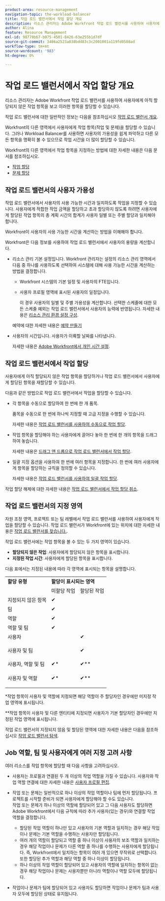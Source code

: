 ```yaml
---
product-area: resource-management
navigation-topic: the-workload-balancer
title: 작업 로드 밸런서에서 작업 할당 개요
description: 리소스 관리자는 Adobe Workfront 작업 로드 밸런서를 사용하여 사용자에게 아직 할당되지 않은 작업 항목을 보고 이러한 항목을 할당할 수 있습니다.
author: Alina
feature: Resource Management
exl-id: 98779b67-b975-4501-8426-63e255b1d7df
source-git-commit: 3486a2523a038bdd83c3c2001001a119fd0508ad
workflow-type: tm+mt
source-wordcount: '983'
ht-degree: 0%

---
```


# 작업 로드 밸런서에서 작업 할당 개요

<!--drafted for Work Time story:
<span class="preview">The highlighted information on this page refers to functionality not yet generally available. It is available only in the Preview environment.</span> 
-->

리소스 관리자는 Adobe Workfront 작업 로드 밸런서를 사용하여 사용자에게 아직 할당되지 않은 작업 항목을 보고 이러한 항목을 할당할 수 있습니다.

작업 로드 밸런서에 대한 일반적인 정보는 다음을 참조하십시오 [작업 로드 밸런서 개요](../../resource-mgmt/workload-balancer/overview-workload-balancer.md).

Workfront의 다른 영역에서 사용자에게 작업 항목(작업 및 문제)을 할당할 수 있습니다. 그러나 Workload Balancer를 사용하면 사용자의 가용성을 쉽게 파악하고 다른 모든 항목을 명확히 볼 수 있으므로 작업 시간을 더 많이 할당할 수 있습니다.

Workfront의 다른 영역에서 작업 항목을 지정하는 방법에 대한 자세한 내용은 다음 문서를 참조하십시오.

* [작업 할당](../../manage-work/tasks/assign-tasks/assign-tasks.md)
* [문제 할당](../../manage-work/issues/manage-issues/assign-issues.md)

## 작업 로드 밸런서의 사용자 가용성

작업 로드 밸런서에서 사용자의 사용 가능한 시간과 일치하도록 작업을 지정할 수 있습니다. 사용자에게 적합한 작업 금액을 할당하고 초과 할당하지 않도록 하려면 사용자에게 할당된 작업 항목의 총 계획 시간의 합계가 사용자 일별 또는 주별 할당과 일치해야 합니다.

Workfront이 사용자의 사용 가능한 시간을 계산하는 방법을 이해해야 합니다.

Workfront은 다음 정보를 사용하여 작업 로드 밸런서에서 사용자의 용량을 계산합니다.

* 리소스 관리 기본 설정입니다. Workfront 관리자는 설정의 리소스 관리 영역에서 다음 중 하나를 사용하도록 선택하여 시스템에 대해 사용 가능한 시간을 계산하는 방법을 결정합니다.

   * Workfront 시스템의 기본 일정 및 사용자의 FTE입니다.
   * 사용자 프로필 영역에 표시된 사용자의 일정입니다.

      이 경우 사용자의 일별 및 주별 가용성을 계산합니다. 선택한 스케줄에 대한 모든 스케줄 예외는 작업 로드 밸런서에서 사용자의 능력에 반영됩니다.
   자세한 내용은 [리소스 관리 환경 설정 구성](../../administration-and-setup/set-up-workfront/configure-system-defaults/configure-resource-mgmt-preferences.md).

   예약에 대한 자세한 내용은 [예약 만들기](../../administration-and-setup/set-up-workfront/configure-timesheets-schedules/create-schedules.md)

* 사용자의 시간입니다. 사용자가 이륙할 날짜를 나타냅니다.

   자세한 내용은 [Adobe Workfront에서 개인 시간 설정](../../workfront-basics/manage-your-account-and-profile/configuring-your-user-profile/personal-time-overview.md).

<!--drafted for Work Time: 
* The user's Work Time. This indicates the percentage of FTE time that the user is available to perform actual project-related work, not including overhead. Set the Work Time value to  1 to indicate that the user is available for project-related work their entire full-time equivalent. -->

## 작업 로드 밸런서에서 작업 할당

사용자에게 아직 할당되지 않은 작업 항목을 할당하거나 작업 로드 밸런서에서 사용자에게 할당된 항목을 재할당할 수 있습니다.

다음과 같은 방법으로 작업 로드 밸런서에서 작업을 할당할 수 있습니다.

* 각 항목을 수동으로 할당하여 한 번에 한 개 품목.

   품목을 수동으로 한 번에 하나씩 지정할 때 고급 지정을 수행할 수 있습니다.

   자세한 내용은 [작업 로드 밸런서를 사용하여 수동으로 작업 할당](../../resource-mgmt/workload-balancer/assign-work-in-workload-balancer-manually.md).

* 작업 항목을 할당해야 하는 사용자에게 끌어다 놓아 한 번에 한 개의 항목을 드래그하여 놓습니다.

   자세한 내용은 [드래그 앤 드롭으로 작업 로드 밸런서에서 작업 할당](../../resource-mgmt/workload-balancer/assign-work-in-workload-balancer-by-drag-and-drop.md).

* 일괄 지정 옵션을 사용하여 한 번에 여러 항목을 지정합니다. 한 번에 여러 사용자에게 항목을 할당하는 규칙을 정의할 수 있습니다.

   자세한 내용은 [작업 로드 밸런서를 사용하여 일괄 작업 할당](../../resource-mgmt/workload-balancer/assign-work-in-workload-balancer-in-bulk.md).

작업 할당 해제에 대한 자세한 내용은 [작업 로드 밸런서에서 작업 할당 취소](../../resource-mgmt/workload-balancer/unassign-work-in-workload-balancer.md).

## 작업 로드 밸런서의 지정 영역

자원 조정 영역, 프로젝트 또는 팀 레벨에서 작업 로드 밸런서를 사용하여 사용자에게 작업을 할당할 수 있습니다. 작업 로드 밸런서가 Workfront에 있는 위치에 대한 자세한 내용은 [작업 로드 밸런서를 찾습니다.](../../resource-mgmt/workload-balancer/locate-workload-balancer.md).

작업 로드 밸런서에는 작업 항목을 볼 수 있는 두 가지 영역이 있습니다.

* **할당되지 않은 작업**: 사용자에게 할당되지 않은 항목을 표시합니다.
* **지정된 작업 시간**: 사용자에게 할당된 항목을 표시합니다.

다음 표에서는 지정된 내용에 따라 각 영역에 표시되는 항목을 설명합니다.

<table style="table-layout:auto"> 
 <col> 
 <col> 
 <col> 
 <tbody> 
  <tr> 
   <td><strong>할당 유형</strong> </td> 
   <td colspan="2"><strong>할당이 표시되는 영역</strong> </td> 
  </tr> 
  <tr> 
   <td> </td> 
   <td>미할당 작업 </td> 
   <td>할당된 작업 </td> 
  </tr> 
  <tr data-mc-conditions=""> 
   <td><span style="font-weight: normal;">지정되지 않은 항목</span> </td> 
   <td><span>✔</span> </td> 
   <td> </td> 
  </tr> 
  <tr> 
   <td>팀</td> 
   <td>✔</td> 
   <td> </td> 
  </tr> 
  <tr data-mc-conditions=""> 
   <td><span data-mc-edit-date="2020-04-08T15:57:40.7175506-04:00" data-mc-editor="alinawilson" data-mc-comment="Drafted because role only is not displayed; first it will be displayed in Unassigned - 20.2 beta" data-mc-initials="AL" data-mc-creator="alinawilson" data-mc-create-date="2019-11-15T13:24:04.5189150-05:00">역할</span> </td> 
   <td><span>✔</span> </td> 
   <td> </td> 
  </tr> 
  <tr> 
   <td>역할 및 팀</td> 
   <td>✔</td> 
   <td> </td> 
  </tr> 
  <tr> 
   <td>사용자</td> 
   <td> </td> 
   <td>✔</td> 
  </tr> 
  <tr> 
   <td>사용자 및 팀</td> 
   <td> <p> </p> </td> 
   <td>✔</td> 
  </tr> 
  <tr> 
   <td>사용자, 역할 및 팀</td> 
   <td>✔*</td> 
   <td>✔**</td> 
  </tr> 
  <tr data-mc-conditions=""> 
   <td> <p>사용자 및 역할</p> </td> 
   <td><span data-mc-edit-date="2019-11-15T13:37:42.5435254-05:00" data-mc-editor="alinawilson" data-mc-comment="drafted because it's not in the Unassigned" data-mc-initials="AL" data-mc-creator="alinawilson" data-mc-create-date="2019-11-15T13:37:33.3097484-05:00">✔</span>*</td> 
   <td>✔**</td> 
  </tr> 
 </tbody> 
</table>

&#42;작업 항목이 사용자 및 역할에 지정되면 해당 역할이 주 할당자인 경우에만 미지정 작업 영역에 표시됩니다.

&#42;&#42;작업 항목이 사용자 및 다른 엔티티에 지정되면 사용자가 기본 할당자인 경우에만 지정된 작업 영역에 표시됩니다.

작업 로드 밸런서의 지정되지 않음 및 할당된 영역에 대한 자세한 내용은 다음을 참조하십시오 [작업 로드 밸런서 탐색](../../resource-mgmt/workload-balancer/navigate-the-workload-balancer.md).

## Job 역할, 팀 및 사용자에게 여러 지정 고려 사항

여러 리소스를 작업 항목에 할당할 때 다음 사항을 고려하십시오.

* 사용자는 프로필과 연결된 두 개 이상의 작업 역할을 가질 수 있습니다. 사용자와 작업 역할 연결에 대한 자세한 내용은 [사용자 프로필 편집](../../administration-and-setup/add-users/create-and-manage-users/edit-a-users-profile.md).

* 작업 또는 문제는 일반적으로 하나 이상의 작업 역할이나 팀에 먼저 할당됩니다. 프로젝트를 시작할 준비가 되면 사용자에게 할당해야 할 수도 있습니다.\
   작업 또는 문제가 하나 이상의 역할에 할당되어 있고 그 다음 사용자도 할당하면 Adobe Workfront에서 다음 규칙에 따라 추가 사용자(있는 경우)와 연결할 작업 역할을 결정합니다.

   * 할당된 작업 역할이 하나만 있고 사용자의 기본 역할과 일치하는 경우 해당 작업이나 문제는 기본 역할을 수행하는 사용자만 할당됩니다.
   * 여러 개의 역할이 할당되고 역할 중 하나 이상이 사용자의 보조 역할과 일치하는 경우 해당 작업이나 문제가 다른 역할 중 하나를 수행하는 사용자에게 할당됩니다. 즉, Workfront에서 일치하는 항목이 여러 개 있으면 무작위로 선택합니다. 또한 할당된 추가 역할과 해당 역할 중 하나 이상이 할당됩니다.
   * 하나 이상의 작업 역할이 할당되어 있고 사용자의 역할에 일치하는 항목이 없는 경우 해당 작업이나 문제는 사용자뿐만 아니라 역할이나 역할 모두에 할당됩니다.

* 작업이나 문제가 팀에 할당되어 있고 사용자도 할당하면 작업이나 문제가 팀과 사용자 모두에 할당된 상태로 유지됩니다.

<!--
<div data-mc-conditions="QuicksilverOrClassic.Draft mode">
<h2 data-mc-conditions="QuicksilverOrClassic.Quicksilver"> Manually assign one item at a time</h2>
<p data-mc-conditions="QuicksilverOrClassic.Draft mode">(NOTE: Moved manual assignment and drag-and-drop to their own articles) </p>
<ol>
<li value="1">Go to the Workload Balancer.</li>
<li value="2"> <p>Go to the <strong>Unassigned Work</strong> area and apply a filter to view work items</p> <p>Or</p> <p>Go to the <strong>Assigned Work</strong> area and expand the name of a user to view the work items assigned to them.</p> <note type="important">
<span>You cannot view and assign issues from the Unassigned Work area. You can only reassign issues already assigned to users in the Assigned Work area. Otherwise,</span> you can assign issues from a list or at the issue level. For information, see
<a href="../../manage-work/issues/manage-issues/assign-issues.md" class="MCXref xref">Assign issues</a>.
</note> </li>
<li value="3"> <p>Click the <strong>More menu</strong> <img src="assets/qs-more-menu.png"> on the bar of a work item, then click <strong>Assign this to</strong>. </p> <p> <img src="assets/workload-balancer-assign-this-to-link-from-task-350x117.png" style="width: 350;height: 117;"> </p> <note type="tip">
<p><span>You can also use the following shortcuts to assign tasks or issues:</span> </p>
<ul>
<li><span>In Windows: CTRL+click the task or issue bar.</span> </li>
<li><span>In&nbsp;Mac: CMD+click the task or issue bar.</span> </li>
</ul>
</note> </li>
<li value="4"> <p>Start typing the name of a user, job role, or team that you want to assign to the item in the <strong>Search people, role or teams</strong> field, select it when it displays in the list, then click&nbsp;<strong>Save</strong>. </p> <p> <img src="assets/assignments-box-wb.png"> </p> <p>This assigns or reassigns the work item to the specified assignees.</p> <p>If you assign an item to just a team or a job role, the item displays only in the Unassigned Work area. You must assign work items to users in order to display them in the Assigned Work area of the Workload Balancer.</p> <note type="tip">
<p>You can assign multiple users or job roles, and you can assign only one team. <span>You can assign only active users, <span>job roles</span>, and teams.</span></p>
<p><span>If a user, <span>job role</span>, or a team was assigned before they were deactivated, they remain assigned to the work item. In this case, we recommend the following:</span> </p>
<ul>
<li> <p><span>Reassign the work item to active resources.</span> </p> </li>
<li> <p><span>Associate the users in a deactivated team with an active team and reassign the work item to the active team.</span> </p> </li>
</ul>
</note> </li>
<li value="5"> <p>(Optional) Click the <strong>Show allocations icon</strong> <img src="assets/show-allocations-icon-small.png">, then click the <strong>More menu</strong> <img src="assets/qs-more-menu.png"> > <strong>Edit allocations</strong>.</p> <p>Or</p> <p>Double-click a daily or weekly allocation to modify the amount of time the user is allocated to the work item.</p> <p>For information about modifying user allocations in the Workload Balancer, see the "Modify user allocations"&nbsp;section in the article <a href="../../resource-mgmt/workload-balancer/manage-user-allocations-workload-balancer.md" class="MCXref xref">Manage user allocations in the Workload Balancer</a>.</p> </li>
</ol>
<div data-mc-conditions="QuicksilverOrClassic.Quicksilver">
<h2>Assign an item by dragging and dropping</h2>
<p data-mc-conditions="QuicksilverOrClassic.Draft mode">(NOTE: consider retitling this to "Assign one item at a time by dragging and dropping" when bulk assignments will come???)&nbsp;</p>
<p>You can assign an item from the Unassigned Work area to a user, or you can reassign an already assigned item to another user in the Assigned Work area.</p>
<ol>
<li value="1">Go to the Workload Balancer.</li>
<li value="2"> <p>Go to the <strong>Unassigned Work</strong> area and apply a filter to view work items.</p> <note type="important">
<span>You cannot view and assign issues from the Unassigned Work area.</span>
</note> </li>
<li value="3"> <p>Click the bar of a work item that indicates either the planned or the projected timeline and drag it over the name of a user in the <strong>Assigned</strong> area.</p> <p>The user you hover over to drop the work item to is highlighted.</p> <note type="tip">
The Planned Hours for the user you're hovering over update in real time with the number of daily Planned Hours from the work item, to indicate what the impact of adding a new item might be to their overall allocation.
</note> <p> <img src="assets/drag-drop-item-from-unassigned-to-assigned-wb-nwe-350x152.png" style="width: 350;height: 152;"> </p> </li>
<li value="4"> <p>When you are ready, drop the selected work item in the same line as the user's name in the Assigned Area. The item is assigned and the allocated Planned Hours are updated for the user with the new hours from the work item.</p> <note type="tip">
<p>If you enabled Group by Project in the Settings area, the assigned task displays under the corresponding project. If the setting is disabled, the assigned task displays in the user area. </p>
<p>The item displays according to the Workload Balancer criteria for sorting work items.&nbsp;For more information, see <a href="../../resource-mgmt/workload-balancer/navigate-the-workload-balancer.md" class="MCXref xref">Navigate the Workload Balancer</a>.</p>
</note> </li>
<li value="5"> <p>(Optional) Click the <strong>Show allocations icon</strong> <img src="assets/show-allocations-icon-small.png">, then click the <strong>More menu</strong> <img src="assets/qs-more-menu.png"> > <strong>Edit allocations</strong>. (NOTE: make sure these are still called this, and that the icon has not changed)</p> <p>Or</p> <p>Double-click a daily or weekly allocation to modify the amount of time the user is allocated to the work item.</p> <p>For information about modifying user allocations in the Workload Balancer, see the "Modify user allocations"&nbsp;section in the article <a href="../../resource-mgmt/workload-balancer/manage-user-allocations-workload-balancer.md" class="MCXref xref">Manage user allocations in the Workload Balancer</a>.</p> </li>
</ol> 
<div data-mc-conditions="QuicksilverOrClassic.Draft mode">
<h2>Assign items in bulk</h2>
<p>(NOTE: This is also a separate article. Should we keep this section or the separate article?) </p>
</div>
<p>&nbsp;</p>
</div>
</div>
-->

<!--
<div data-mc-conditions="QuicksilverOrClassic.Draft mode">
<h2>Unassign work items in the Workload Balancer</h2>
<p>(NOTE: moved this section to a new article. Draft here at release to preview) </p>
<p>You can either unassign items from users and move them to the Unassigned Work area, or reassign them to other users. </p>
<p>To unassign work items from users: </p>
<ol>
<li value="1">In the Workload Balancer, go to the <strong>Assigned Work</strong> area and expand a user.</li>
<li value="2">Do 
<MadCap:conditionalText data-mc-conditions="QuicksilverOrClassic.Draft mode">
one of
</MadCap:conditionalText>
the following:
<ul>
<li class="preview" data-mc-conditions="QuicksilverOrClassic.Draft mode"><p>Find the item you want to unassign in a user's area, click it, drag and drop it in the Unassigned area or in another user's area. </p></li>
<li><p>Click the <strong>More</strong> icon <img src="assets/more-icon-task-list.png"> to the right of the name of a work item, click&nbsp;<strong>Assign this to</strong> , then remove the name of the entities assigned to the work item or enter another name and click&nbsp;<strong>Save</strong>.</p><p><img src="assets/workload-balancer-assign-this-to-link-from-task-350x117.png" style="width: 350;height: 117;"></p></li>
</ul><p>The item displays in the Unassigned Work area if it matches the filtering criteria for that area and it is not assigned to any users or it displays in the user area if it is assigned to that user. </p><note type="tip">
Unassigned issues do not display in the Unassigned area.
</note><p>For information about filtering information in the Workload Balancer, see <a href="../../resource-mgmt/workload-balancer/filter-information-workload-balancer.md" class="MCXref xref">Manage filters in the Workload Balancer</a>. </p></li>
</ol>
</div>
-->
